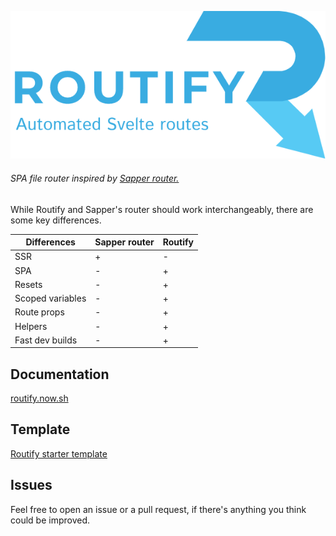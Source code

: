 ![](./routify.png)

###### SPA file router inspired by [Sapper router.](https://sapper.svelte.dev/docs#File_naming_rules)

While Routify and Sapper's router should work interchangeably, there are some key differences.

|Differences|Sapper router|Routify|
| - | -------------- | ------------- |
|SSR   | +           | -             |
|SPA   | -           | +             |
|Resets| -           | +             |
|Scoped variables| - | +             |
|Route props | - | + |
|Helpers | - | + |
|Fast dev builds| - | + |

## Documentation
[routify.now.sh](https://routify.now.sh)

## Template
[Routify starter template](https://github.com/sveltech/routify-starter)

## Issues
Feel free to open an issue or a pull request, if there's anything you think could be improved.
